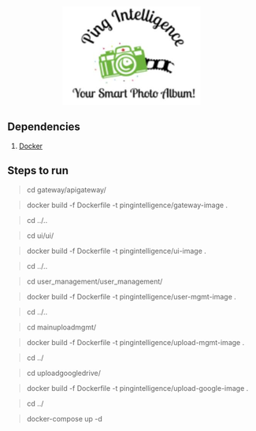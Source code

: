 <p align="center">
  <img width="280" height="200"
  src="https://github.com/airavata-courses/PingIntelligence/blob/main/Design%20Documents/logo.JPG">
</p>

## Dependencies

1. <a href="https://docs.docker.com/get-docker/">Docker</a>

## Steps to run

> cd gateway/apigateway/

> docker build -f Dockerfile -t pingintelligence/gateway-image .

> cd ../..

> cd ui/ui/

> docker build -f Dockerfile -t pingintelligence/ui-image .

> cd ../..

> cd user_management/user_management/

> docker build -f Dockerfile -t pingintelligence/user-mgmt-image .

> cd ../..

> cd mainuploadmgmt/

> docker build -f Dockerfile -t pingintelligence/upload-mgmt-image .

> cd ../

> cd uploadgoogledrive/

> docker build -f Dockerfile -t pingintelligence/upload-google-image .

> cd ../

> docker-compose up -d
